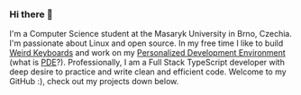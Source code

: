 ### Hi there 👋

I'm a Computer Science student at the Masaryk University in Brno, Czechia. I'm passionate about Linux and open source. In my free time I like to build [Weird Keyboards](https://github.com/samodostal/keyboards) and work on my [Personalized Development Environment](https://www.github.com/samodostal/.dotfiles) (what is [PDE](https://www.youtube.com/watch?v=QMVIJhC9Veg)?). Professionally, I am a Full Stack TypeScript developer with deep desire to practice and write clean and efficient code. Welcome to my GitHub :), check out my projects down below.

